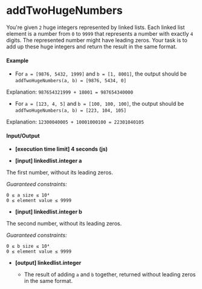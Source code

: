 # addTwoHugeNumbers

You're given `2` huge integers represented by linked lists. Each linked list element is a number from `0` to `9999` that represents a number with exactly `4` digits. The represented number might have leading zeros. Your task is to add up these huge integers and return the result in the same format.

#### Example

- For `a = [9876, 5432, 1999]` and `b = [1, 8001]`, the output should be
`addTwoHugeNumbers(a, b) = [9876, 5434, 0]`

Explanation: `987654321999 + 18001 = 987654340000`

- For `a = [123, 4, 5]` and `b = [100, 100, 100]`, the output should be
`addTwoHugeNumbers(a, b) = [223, 104, 105]`

Explanation: `12300040005 + 10001000100 = 22301040105`

#### Input/Output

- **[execution time limit] 4 seconds (js)**

- **[input] linkedlist.integer a**

The first number, without its leading zeros.

_Guaranteed constraints:_
```
0 ≤ a size ≤ 10⁴
0 ≤ element value ≤ 9999
```

- **[input] linkedlist.integer b**

The second number, without its leading zeros.

_Guaranteed constraints:_
```
0 ≤ b size ≤ 10⁴
0 ≤ element value ≤ 9999
```

- **[output] linkedlist.integer**

  - The result of adding `a` and `b` together, returned without leading zeros in the same format.